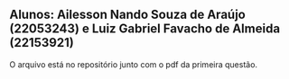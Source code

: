 ## Alunos: Ailesson Nando Souza de Araújo (22053243) e Luiz Gabriel Favacho de Almeida (22153921)

O arquivo está no repositório junto com o pdf da primeira questão.